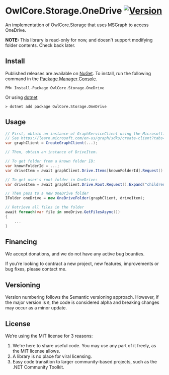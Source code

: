 # OwlCore.Storage.OneDrive [![Version](https://img.shields.io/nuget/v/OwlCore.Storage.OneDrive.svg)](https://www.nuget.org/packages/OwlCore.Storage.OneDrive)

An implementation of OwlCore.Storage that uses MSGraph to access OneDrive.

**NOTE:** This library is read-only for now, and doesn't support modifying folder contents. Check back later.

## Install

Published releases are available on [NuGet](https://www.nuget.org/packages/OwlCore.Storage.OneDrive). To install, run the following command in the [Package Manager Console](https://docs.nuget.org/docs/start-here/using-the-package-manager-console).

    PM> Install-Package OwlCore.Storage.OneDrive
    
Or using [dotnet](https://docs.microsoft.com/en-us/dotnet/core/tools/dotnet)

    > dotnet add package OwlCore.Storage.OneDrive

## Usage

```cs
// First, obtain an instance of GraphServiceClient using the Microsoft.Graph. 
// See https://learn.microsoft.com/en-us/graph/sdks/create-client?tabs=CS for instructions.
var graphClient = CreateGraphClient(...);

// Then, obtain an instance of DriveItem.

// To get folder from a known folder ID:
var knownFolderId = ...;
var driveItem = await graphClient.Drive.Items[knownFolderId].Request().GetAsync(cancellationToken);

// To get user's root folder in OneDrive:
var driveItem = await graphClient.Drive.Root.Request().Expand("children").GetAsync(cancellationToken);

// Then pass to a new OneDrive folder
IFolder oneDrive = new OneDriveFolder(graphClient, driveItem);

// Retrieve all files in the folder
await foreach(var file in oneDrive.GetFilesAsync())
{
    ...
}
```

## Financing

We accept donations, and we do not have any active bug bounties.

If you’re looking to contract a new project, new features, improvements or bug fixes, please contact me. 

## Versioning

Version numbering follows the Semantic versioning approach. However, if the major version is `0`, the code is considered alpha and breaking changes may occur as a minor update.

## License

We’re using the MIT license for 3 reasons:
1. We're here to share useful code. You may use any part of it freely, as the MIT license allows. 
2. A library is no place for viral licensing.
3. Easy code transition to larger community-based projects, such as the .NET Community Toolkit.

